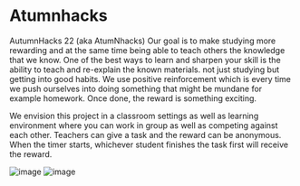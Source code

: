 # Atumnhacks
AutumnHacks 22 (aka AtumNhacks)
Our goal is to make studying more rewarding and at the same time being able to teach others the knowledge that we know. One of the best ways to learn and sharpen your skill is the ability to teach and re-explain the known materials. not just studying but getting into good habits. We use positive reinforcement which is every time we push ourselves into doing something that might be mundane for example homework. Once done, the reward is something exciting.

We envision this project in a classroom settings as well as learning environment where you can work in group as well as competing against each other. Teachers can give a task and the reward can be anonymous. When the timer starts, whichever student finishes the task first will receive the reward.

![image](https://user-images.githubusercontent.com/109934700/189772145-aa0d3018-c5d0-41ba-9eb4-2427404e9e33.png)
![image](https://user-images.githubusercontent.com/109934700/189772177-bf30c4bc-93eb-42e0-b6cf-3799fa982fbb.png)
